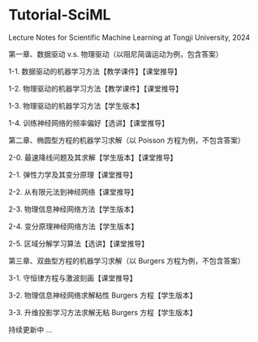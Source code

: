 # Tutorial-SciML
Lecture Notes for Scientific Machine Learning at Tongji University, 2024

第一章、数据驱动 v.s. 物理驱动（以阻尼简谐运动为例，包含答案）

1-1. 数据驱动的机器学习方法【教学课件】【课堂推导】

1-2. 物理驱动的机器学习方法【教学课件】【课堂推导】

1-3. 物理驱动的机器学习方法【学生版本】

1-4. 训练神经网络的频率偏好【选讲】【课堂推导】

第二章、椭圆型方程的机器学习求解（以 Poisson 方程为例，不包含答案）

2-0. 最速降线问题及其求解【学生版本】【课堂推导】

2-1. 弹性力学及其变分原理【课堂推导】

2-2. 从有限元法到神经网络【课堂推导】

2-3. 物理信息神经网络方法【学生版本】

2-4. 变分原理神经网络方法【学生版本】

2-5. 区域分解学习算法【选讲】【课堂推导】

第三章、双曲型方程的机器学习求解（以 Burgers 方程为例，不包含答案）

3-1. 守恒律方程与激波刻画【课堂推导】

3-2. 物理信息神经网络求解粘性 Burgers 方程【学生版本】

3-3. 升维投影学习方法求解无粘 Burgers 方程【学生版本】

持续更新中 ...
